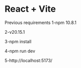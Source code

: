 # React + Vite

Previous requirements
1-npm 10.8.1

2-v20.15.1

3-npm install

4-npm run dev 

5-http://localhost:5173/

